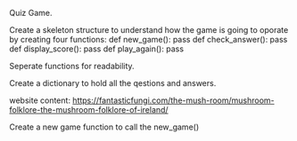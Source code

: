 Quiz Game.

Create a skeleton structure to understand how the game is going to oporate by creating four functions:
def new_game():
    pass
def check_answer():
    pass
def display_score():
    pass
def play_again():
    pass

Seperate functions for readability.

Create a dictionary to hold all the qestions and answers.

website content: https://fantasticfungi.com/the-mush-room/mushroom-folklore-the-mushroom-folklore-of-ireland/


Create a new game function to call the new_game()

